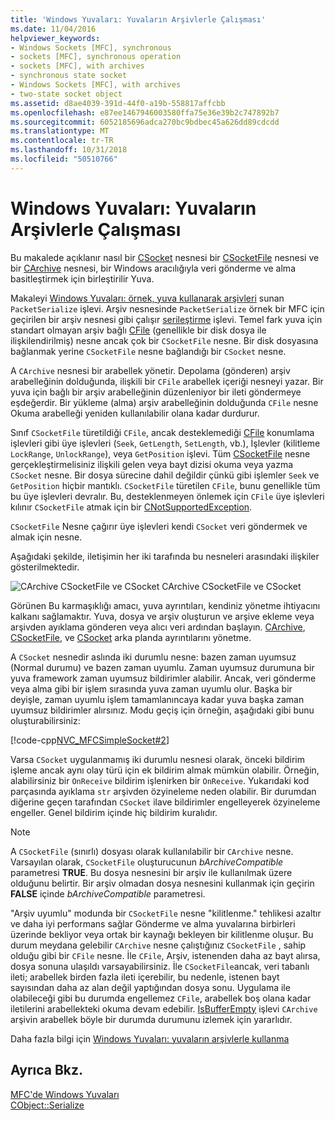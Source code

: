 ```yaml
---
title: 'Windows Yuvaları: Yuvaların Arşivlerle Çalışması'
ms.date: 11/04/2016
helpviewer_keywords:
- Windows Sockets [MFC], synchronous
- sockets [MFC], synchronous operation
- sockets [MFC], with archives
- synchronous state socket
- Windows Sockets [MFC], with archives
- two-state socket object
ms.assetid: d8ae4039-391d-44f0-a19b-558817affcbb
ms.openlocfilehash: e87ee1467946003580ffa75e36e39b2c747892b7
ms.sourcegitcommit: 6052185696adca270bc9bdbec45a626dd89cdcdd
ms.translationtype: MT
ms.contentlocale: tr-TR
ms.lasthandoff: 10/31/2018
ms.locfileid: "50510766"
---
```

# <a name="windows-sockets-how-sockets-with-archives-work"></a>Windows Yuvaları: Yuvaların Arşivlerle Çalışması

Bu makalede açıklanır nasıl bir [CSocket](../mfc/reference/csocket-class.md) nesnesi bir [CSocketFile](../mfc/reference/csocketfile-class.md) nesnesi ve bir [CArchive](../mfc/reference/carchive-class.md) nesnesi, bir Windows aracılığıyla veri gönderme ve alma basitleştirmek için birleştirilir Yuva.

Makaleyi [Windows Yuvaları: örnek, yuva kullanarak arşivleri](../mfc/windows-sockets-example-of-sockets-using-archives.md) sunan `PacketSerialize` işlevi. Arşiv nesnesinde `PacketSerialize` örnek bir MFC için geçirilen bir arşiv nesnesi gibi çalışır [serileştirme](../mfc/reference/cobject-class.md#serialize) işlevi. Temel fark yuva için standart olmayan arşiv bağlı [CFile](../mfc/reference/cfile-class.md) (genellikle bir disk dosya ile ilişkilendirilmiş) nesne ancak çok bir `CSocketFile` nesne. Bir disk dosyasına bağlanmak yerine `CSocketFile` nesne bağlandığı bir `CSocket` nesne.

A `CArchive` nesnesi bir arabellek yönetir. Depolama (gönderen) arşiv arabelleğinin dolduğunda, ilişkili bir `CFile` arabellek içeriği nesneyi yazar. Bir yuva için bağlı bir arşiv arabelleğinin düzenleniyor bir ileti göndermeye eşdeğerdir. Bir yükleme (alma) arşiv arabelleğinin dolduğunda `CFile` nesne Okuma arabelleği yeniden kullanılabilir olana kadar durdurur.

Sınıf `CSocketFile` türetildiği `CFile`, ancak desteklemediği [CFile](../mfc/reference/cfile-class.md) konumlama işlevleri gibi üye işlevleri (`Seek`, `GetLength`, `SetLength`, vb.), İşlevler (kilitleme `LockRange`, `UnlockRange`), veya `GetPosition` işlevi. Tüm [CSocketFile](../mfc/reference/csocketfile-class.md) nesne gerçekleştirmelisiniz ilişkili gelen veya bayt dizisi okuma veya yazma `CSocket` nesne. Bir dosya sürecine dahil değildir çünkü gibi işlemler `Seek` ve `GetPosition` hiçbir mantıklı. `CSocketFile` türetilen `CFile`, bunu genellikle tüm bu üye işlevleri devralır. Bu, desteklenmeyen önlemek için `CFile` üye işlevleri kılınır `CSocketFile` atmak için bir [CNotSupportedException](../mfc/reference/cnotsupportedexception-class.md).

`CSocketFile` Nesne çağırır üye işlevleri kendi `CSocket` veri göndermek ve almak için nesne.

Aşağıdaki şekilde, iletişimin her iki tarafında bu nesneleri arasındaki ilişkiler gösterilmektedir.

![CArchive CSocketFile ve CSocket](../mfc/media/vc38ia1.gif "vc38ia1") CArchive CSocketFile ve CSocket

Görünen Bu karmaşıklığı amacı, yuva ayrıntıları, kendiniz yönetme ihtiyacını kalkanı sağlamaktır. Yuva, dosya ve arşiv oluşturun ve arşive ekleme veya arşivden ayıklama gönderen veya alıcı veri ardından başlayın. [CArchive](../mfc/reference/carchive-class.md), [CSocketFile](../mfc/reference/csocketfile-class.md), ve [CSocket](../mfc/reference/csocket-class.md) arka planda ayrıntılarını yönetme.

A `CSocket` nesnedir aslında iki durumlu nesne: bazen zaman uyumsuz (Normal durumu) ve bazen zaman uyumlu. Zaman uyumsuz durumuna bir yuva framework zaman uyumsuz bildirimler alabilir. Ancak, veri gönderme veya alma gibi bir işlem sırasında yuva zaman uyumlu olur. Başka bir deyişle, zaman uyumlu işlem tamamlanıncaya kadar yuva başka zaman uyumsuz bildirimler alırsınız. Modu geçiş için örneğin, aşağıdaki gibi bunu oluşturabilirsiniz:

[!code-cpp[NVC_MFCSimpleSocket#2](../mfc/codesnippet/cpp/windows-sockets-how-sockets-with-archives-work_1.cpp)]

Varsa `CSocket` uygulanmamış iki durumlu nesnesi olarak, önceki bildirim işleme ancak aynı olay türü için ek bildirim almak mümkün olabilir. Örneğin, alabilirsiniz bir `OnReceive` bildirim işlenirken bir `OnReceive`. Yukarıdaki kod parçasında ayıklama `str` arşivden özyineleme neden olabilir. Bir durumdan diğerine geçen tarafından `CSocket` ilave bildirimler engelleyerek özyineleme engeller. Genel bildirim içinde hiç bildirim kuralıdır.

> [!NOTE]
>  A `CSocketFile` (sınırlı) dosyası olarak kullanılabilir bir `CArchive` nesne. Varsayılan olarak, `CSocketFile` oluşturucunun *bArchiveCompatible* parametresi **TRUE**. Bu dosya nesnesini bir arşiv ile kullanılmak üzere olduğunu belirtir. Bir arşiv olmadan dosya nesnesini kullanmak için geçirin **FALSE** içinde *bArchiveCompatible* parametresi.

"Arşiv uyumlu" modunda bir `CSocketFile` nesne "kilitlenme." tehlikesi azaltır ve daha iyi performans sağlar Gönderme ve alma yuvalarına birbirleri üzerinde bekliyor veya ortak bir kaynağı bekleyen bir kilitlenme oluşur. Bu durum meydana gelebilir `CArchive` nesne çalıştığınız `CSocketFile` , sahip olduğu gibi bir `CFile` nesne. İle `CFile`, Arşiv, istenenden daha az bayt alırsa, dosya sonuna ulaşıldı varsayabilirsiniz. İle `CSocketFile`ancak, veri tabanlı ileti; arabellek birden fazla ileti içerebilir, bu nedenle, istenen bayt sayısından daha az alan değil yaptığından dosya sonu. Uygulama ile olabileceği gibi bu durumda engellemez `CFile`, arabellek boş olana kadar iletilerini arabellekteki okuma devam edebilir. [IsBufferEmpty](../mfc/reference/carchive-class.md#isbufferempty) işlevi `CArchive` arşivin arabellek böyle bir durumda durumunu izlemek için yararlıdır.

Daha fazla bilgi için [Windows Yuvaları: yuvaların arşivlerle kullanma](../mfc/windows-sockets-using-sockets-with-archives.md)

## <a name="see-also"></a>Ayrıca Bkz.

[MFC'de Windows Yuvaları](../mfc/windows-sockets-in-mfc.md)<br/>
[CObject::Serialize](../mfc/reference/cobject-class.md#serialize)

